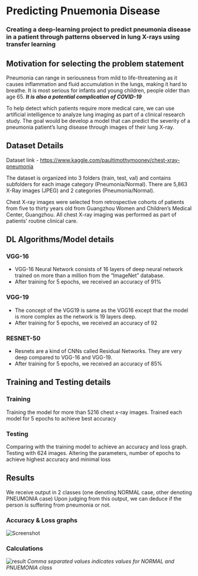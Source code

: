# Predicting Pnuemonia Disease
### Creating a deep-learning project to predict pneumonia disease in a patient through patterns observed in lung X-rays using transfer learning


## Motivation for selecting the problem statement
Pneumonia can range in seriousness from mild to life-threatening as it causes inflammation and fluid accumulation in the lungs, making it hard to breathe. It is most serious for infants and young children, people older than age 65. ***It is also a potential complication of COVID-19***

To help detect which patients require more medical care, we can use artificial intelligence to analyze lung imaging as part of a clinical research study. The goal would be develop a model that can predict the severity of a pneumonia patient’s lung disease through images of their lung X-ray.

## Dataset Details

Dataset link - https://www.kaggle.com/paultimothymooney/chest-xray-pneumonia

The dataset is organized into 3 folders (train, test, val) and contains subfolders for each image category (Pneumonia/Normal). There are 5,863 X-Ray images (JPEG) and 2 categories (Pneumonia/Normal).

Chest X-ray images were selected from retrospective cohorts of patients from five to thirty years old from Guangzhou Women and Children’s Medical Center, Guangzhou. All chest X-ray imaging was performed as part of patients’ routine clinical care.


## DL Algorithms/Model details

### VGG-16
- VGG-16 Neural Network consists of 16 layers of deep neural network trained on more than a million from the “ImageNet” database.
- After training for 5 epochs, we received an accuracy of 91%
### VGG-19
- The concept of the VGG19 is same as the VGG16 except that the model is more complex as the network is 19 layers deep.
- After training for 5 epochs, we received an accuracy of 92
### RESNET-50
- Resnets are a kind of CNNs called Residual Networks. They are very deep compared to VGG-16 and VGG-19.
- After training for 5 epochs, we received an accuracy of 85%


## Training and Testing details

### Training
Training the model for more than 5216 chest x-ray images. Trained each model for 5 epochs to achieve best accuracy
### Testing
Comparing with the training model to achieve an accuracy and loss graph. Testing with 624 images. Altering the parameters, number of epochs to achieve highest accuracy and minimal loss


## Results

We receive output in 2 classes (one denoting NORMAL case, other denoting PNEUMONIA case) Upon judging from this output, we can deduce if the person is suffering from pneumonia or not. 

### Accuracy & Loss graphs

![Screenshot](https://user-images.githubusercontent.com/33038093/92111092-67188d00-ee09-11ea-9562-372e01a73aa7.png)

### Calculations

![result](https://user-images.githubusercontent.com/33038093/92111779-72b88380-ee0a-11ea-9797-99160c59e984.jpg)
_Comma separated values indicates values for NORMAL and PNUEMONIA class_



